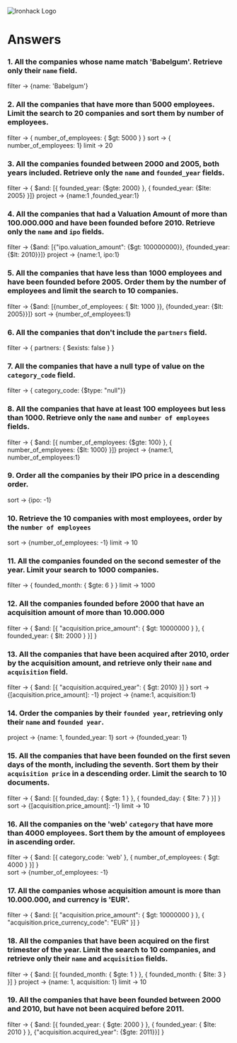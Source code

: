 ![Ironhack Logo](https://i.imgur.com/1QgrNNw.png)

# Answers

### 1. All the companies whose name match 'Babelgum'. Retrieve only their `name` field.

<!-- Your Code Goes Here -->
 filter ->  {name: 'Babelgum'}

### 2. All the companies that have more than 5000 employees. Limit the search to 20 companies and sort them by **number of employees**.

<!-- Your Code Goes Here -->
  filter -> { number_of_employees: { $gt: 5000 } }
  sort -> { number_of_employees: 1}
  limit -> 20

### 3. All the companies founded between 2000 and 2005, both years included. Retrieve only the `name` and `founded_year` fields.

<!-- Your Code Goes Here -->
filter -> { $and: [{ founded_year: {$gte: 2000} }, { founded_year: {$lte: 2005} }]}
project -> {name:1 ,founded_year:1} 

### 4. All the companies that had a Valuation Amount of more than 100.000.000 and have been founded before 2010. Retrieve only the `name` and `ipo` fields.

<!-- Your Code Goes Here -->
filter -> {$and: [{"ipo.valuation_amount": {$gt: 100000000}}, {founded_year: {$lt: 2010}}]}
project -> {name:1, ipo:1}

### 5. All the companies that have less than 1000 employees and have been founded before 2005. Order them by the number of employees and limit the search to 10 companies.

<!-- Your Code Goes Here -->
filter -> {$and: [{number_of_employees: { $lt: 1000 }}, {founded_year: {$lt: 2005}}]}
sort -> {number_of_employees:1}

### 6. All the companies that don't include the `partners` field.

<!-- Your Code Goes Here -->
filter -> { partners: { $exists: false } }

### 7. All the companies that have a null type of value on the `category_code` field.

<!-- Your Code Goes Here -->
filter -> { category_code: {$type: "null"}}

### 8. All the companies that have at least 100 employees but less than 1000. Retrieve only the `name` and `number of employees` fields.

<!-- Your Code Goes Here -->
filter -> { $and: [{ number_of_employees: {$gte: 100} }, { number_of_employees: {$lt: 1000} }]}
project -> {name:1, number_of_employees:1}

### 9. Order all the companies by their IPO price in a descending order.

<!-- Your Code Goes Here -->
sort -> {ipo: -1}

### 10. Retrieve the 10 companies with most employees, order by the `number of employees`

<!-- Your Code Goes Here -->
sort -> {number_of_employees: -1}
limit -> 10

### 11. All the companies founded on the second semester of the year. Limit your search to 1000 companies.

<!-- Your Code Goes Here -->
filter -> { founded_month: { $gte: 6 } }
limit -> 1000

### 12. All the companies founded before 2000 that have an acquisition amount of more than 10.000.000

<!-- Your Code Goes Here -->
filter -> { $and: [{ "acquisition.price_amount": { $gt: 10000000 } }, { founded_year: { $lt: 2000 } }] }

### 13. All the companies that have been acquired after 2010, order by the acquisition amount, and retrieve only their `name` and `acquisition` field.

<!-- Your Code Goes Here -->
filter -> { $and: [{ "acquisition.acquired_year": { $gt: 2010} }] }
sort -> {[acquisition.price_amount]: -1}
project -> {name:1, acquisition:1}

### 14. Order the companies by their `founded year`, retrieving only their `name` and `founded year`.

<!-- Your Code Goes Here -->
project -> {name: 1, founded_year: 1}
sort -> {founded_year: 1}

### 15. All the companies that have been founded on the first seven days of the month, including the seventh. Sort them by their `acquisition price` in a descending order. Limit the search to 10 documents.

<!-- Your Code Goes Here -->
filter -> { $and: [{ founded_day: { $gte: 1 } }, { founded_day: { $lte: 7 } }] }
sort -> {[acquisition.price_amount]: -1}
limit -> 10

### 16. All the companies on the 'web' `category` that have more than 4000 employees. Sort them by the amount of employees in ascending order.

<!-- Your Code Goes Here -->
filter -> { $and: [{ category_code: 'web' }, { number_of_employees: { $gt: 4000 } }] }  
sort -> {number_of_employees: -1}

### 17. All the companies whose acquisition amount is more than 10.000.000, and currency is 'EUR'.

<!-- Your Code Goes Here -->
filter -> { $and: [{ "acquisition.price_amount": { $gt: 10000000 } }, { "acquisition.price_currency_code": "EUR" }] }

### 18. All the companies that have been acquired on the first trimester of the year. Limit the search to 10 companies, and retrieve only their `name` and `acquisition` fields.

<!-- Your Code Goes Here -->
filter -> { $and: [{ founded_month: { $gte: 1 } }, { founded_month: { $lte: 3 } }] }
project ->  {name: 1, acquisition: 1}
limit -> 10

### 19. All the companies that have been founded between 2000 and 2010, but have not been acquired before 2011.

<!-- Your Code Goes Here -->
filter -> { $and: [{ founded_year: { $gte: 2000 } }, { founded_year: { $lte: 2010 } }, {"acquisition.acquired_year": {$gte: 2011}}] }
